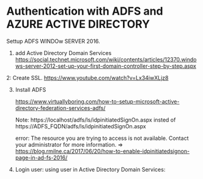 # Authentication with ADFS and AZURE ACTIVE DIRECTORY 

Settup ADFS WINDOw SERVER 2016.
1. add  Active Directory Domain Services 
    https://social.technet.microsoft.com/wiki/contents/articles/12370.windows-server-2012-set-up-your-first-domain-controller-step-by-step.aspx

2: Create SSL.
   https://www.youtube.com/watch?v=Lx34iwXLjz8
   
3. Install ADFS
   
   https://www.virtuallyboring.com/how-to-setup-microsoft-active-directory-federation-services-adfs/
   
   Note: 
   https://localhost/adfs/ls/idpinitiatedSignOn.aspx insted of 
   https://ADFS_FQDN/adfs/ls/idpinitiatedSignOn.aspx
   
   error: The resource you are trying to access is not available. Contact your administrator for more information.
   => https://blog.rmilne.ca/2017/06/20/how-to-enable-idpinitiatedsignon-page-in-ad-fs-2016/
   
   
4. Login user:
    using user in  Active Directory Domain Services:
     


